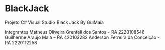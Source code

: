 # BlackJack
Projeto C# Visual Studio Black Jack By GuiMaia

Integrantes Matheus Oliveira Grenfell dos Santos - RA 2220108546 Guilherme Araujo Maia - RA 420103282 Anderson Ferreira da Conceição - RA 2220112258
